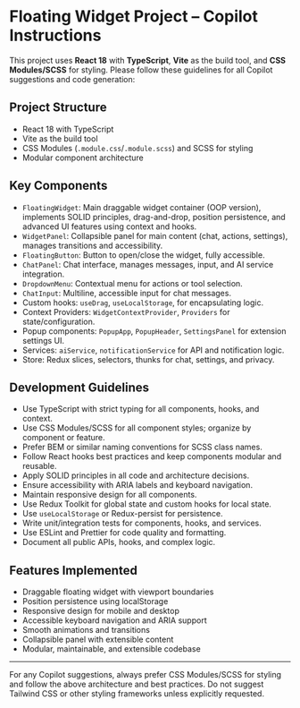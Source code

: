 <!-- Use this file to provide workspace-specific custom instructions to Copilot. For more details, visit https://code.visualstudio.com/docs/copilot/copilot-customization#_use-a-githubcopilotinstructionsmd-file -->

# Floating Widget Project – Copilot Instructions

This project uses **React 18** with **TypeScript**, **Vite** as the build tool, and **CSS Modules/SCSS** for styling. Please follow these guidelines for all Copilot suggestions and code generation:

## Project Structure
- React 18 with TypeScript
- Vite as the build tool
- CSS Modules (`.module.css`/`.module.scss`) and SCSS for styling
- Modular component architecture

## Key Components
- `FloatingWidget`: Main draggable widget container (OOP version), implements SOLID principles, drag-and-drop, position persistence, and advanced UI features using context and hooks.
- `WidgetPanel`: Collapsible panel for main content (chat, actions, settings), manages transitions and accessibility.
- `FloatingButton`: Button to open/close the widget, fully accessible.
- `ChatPanel`: Chat interface, manages messages, input, and AI service integration.
- `DropdownMenu`: Contextual menu for actions or tool selection.
- `ChatInput`: Multiline, accessible input for chat messages.
- Custom hooks: `useDrag`, `useLocalStorage`, for encapsulating logic.
- Context Providers: `WidgetContextProvider`, `Providers` for state/configuration.
- Popup components: `PopupApp`, `PopupHeader`, `SettingsPanel` for extension settings UI.
- Services: `aiService`, `notificationService` for API and notification logic.
- Store: Redux slices, selectors, thunks for chat, settings, and privacy.

## Development Guidelines
- Use TypeScript with strict typing for all components, hooks, and context.
- Use CSS Modules/SCSS for all component styles; organize by component or feature.
- Prefer BEM or similar naming conventions for SCSS class names.
- Follow React hooks best practices and keep components modular and reusable.
- Apply SOLID principles in all code and architecture decisions.
- Ensure accessibility with ARIA labels and keyboard navigation.
- Maintain responsive design for all components.
- Use Redux Toolkit for global state and custom hooks for local state.
- Use `useLocalStorage` or Redux-persist for persistence.
- Write unit/integration tests for components, hooks, and services.
- Use ESLint and Prettier for code quality and formatting.
- Document all public APIs, hooks, and complex logic.

## Features Implemented
- Draggable floating widget with viewport boundaries
- Position persistence using localStorage
- Responsive design for mobile and desktop
- Accessible keyboard navigation and ARIA support
- Smooth animations and transitions
- Collapsible panel with extensible content
- Modular, maintainable, and extensible codebase

---

For any Copilot suggestions, always prefer CSS Modules/SCSS for styling and follow the above architecture and best practices. Do not suggest Tailwind CSS or other styling frameworks unless explicitly requested.
